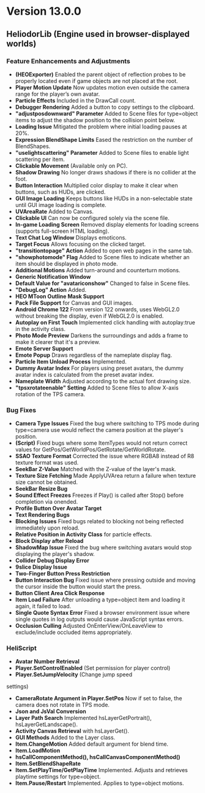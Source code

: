 # Version 13.0.0

## HeliodorLib (Engine used in browser-displayed worlds)

### Feature Enhancements and Adjustments

- **(HEOExporter)** Enabled the parent object of reflection probes to be properly located even if game objects are not placed at the root.
- **Player Motion Update** Now updates motion even outside the camera range for the player’s own avatar.
- **Particle Effects** Included in the DrawCall count.
- **Debugger Rendering** Added a button to copy settings to the clipboard.
- **"adjustposdownward" Parameter** Added to Scene files for type=object items to adjust the shadow position to the collision point below.
- **Loading Issue** Mitigated the problem where initial loading pauses at 20%.
- **Expression BlendShape Limits** Eased the restriction on the number of BlendShapes.
- **"uselightscattering" Parameter** Added to Scene files to enable light scattering per item.
- **Clickable Movement** (Available only on PC).
- **Shadow Drawing** No longer draws shadows if there is no collider at the foot.
- **Button Interaction** Multiplied color display to make it clear when buttons, such as HUDs, are clicked.
- **GUI Image Loading** Keeps buttons like HUDs in a non-selectable state until GUI image loading is complete.
- **UVAreaRate** Added to Canvas.
- **Clickable UI** Can now be configured solely via the scene file.
- **In-game Loading Screen** Removed display elements for loading screens (supports full-screen HTML loading).
- **Text Chat Log Window** Displays emoticons.
- **Target Focus** Allows focusing on the clicked target.
- **"transitiontopage" Action** Added to open web pages in the same tab.
- **"showphotomode" Flag** Added to Scene files to indicate whether an item should be displayed in photo mode.
- **Additional Motions** Added turn-around and counterturn motions.
- **Generic Notification Window**
- **Default Value for "avatariconshow"** Changed to false in Scene files.
- **"DebugLog" Action** Added.
- **HEO MToon Outline Mask Support**
- **Pack File Support** for Canvas and GUI images.
- **Android Chrome 122** From version 122 onwards, uses WebGL2.0 without breaking the display, even if WebGL2.0 is enabled.
- **Autoplay on First Touch** Implemented click handling with autoplay:true in the activity class.
- **Photo Mode Preview** Darkens the surroundings and adds a frame to make it clearer that it's a preview.
- **Emote Server Support**
- **Emote Popup** Draws regardless of the nameplate display flag.
- **Particle Item Unload Process** Implemented.
- **Dummy Avatar Index** For players using preset avatars, the dummy avatar index is calculated from the preset avatar index.
- **Nameplate Width** Adjusted according to the actual font drawing size.
- **"tpsxrotateenable" Setting** Added to Scene files to allow X-axis rotation of the TPS camera.

### Bug Fixes

- **Camera Type Issues** Fixed the bug where switching to TPS mode during type=camera use would reflect the camera position at the player's position.
- **(Script)** Fixed bugs where some ItemTypes would not return correct values for GetPos/GetWorldPos/GetRotate/GetWorldRotate.
- **SSAO Texture Format** Corrected the issue where RGBA8 instead of R8 texture format was used.
- **SeekBar Z-Value** Matched with the Z-value of the layer's mask.
- **Texture Size Fetching** Made ApplyUVArea return a failure when texture size cannot be obtained.
- **SeekBar Resize Bug**
- **Sound Effect Freezes** Freezes if Play() is called after Stop() before completion via onended.
- **Profile Button Over Avatar Target**
- **Text Rendering Bugs**
- **Blocking Issues** Fixed bugs related to blocking not being reflected immediately upon reload.
- **Relative Position in Activity Class** for particle effects.
- **Block Display after Reload**
- **ShadowMap Issue** Fixed the bug where switching avatars would stop displaying the player's shadow.
- **Collider Debug Display Error**
- **9slice Display Issue**
- **Two-Finger Button Press Restriction**
- **Button Interaction Bug** Fixed issue where pressing outside and moving the cursor inside the button would start the press.
- **Button Client Area Click Response**
- **Item Load Failure** After unloading a type=object item and loading it again, it failed to load.
- **Single Quote Syntax Error** Fixed a browser environment issue where single quotes in log outputs would cause JavaScript syntax errors.
- **Occlusion Culling** Adjusted OnEnterView/OnLeaveView to exclude/include occluded items appropriately.

### HeliScript

- **Avatar Number Retrieval**
- **Player.SetControlEnabled** (Set permission for player control)
- **Player.SetJumpVelocity** (Change jump speed

 settings)
- **CameraRotate Argument in Player.SetPos** Now if set to false, the camera does not rotate in TPS mode.
- **Json and JsVal Conversion**
- **Layer Path Search** Implemented hsLayerGetPortrait(), hsLayerGetLandscape().
- **Activity Canvas Retrieval** with hsLayerGet().
- **GUI Methods** Added to the Layer class.
- **Item.ChangeMotion** Added default argument for blend time.
- **Item.LoadMotion**
- **hsCallComponentMethod(), hsCallCanvasComponentMethod()**
- **Item.SetBlendShapeRate**
- **Item.SetPlayTime/GetPlayTime** Implemented. Adjusts and retrieves playtime settings for type=object.
- **Item.Pause/Restart** Implemented. Applies to type=object motions.